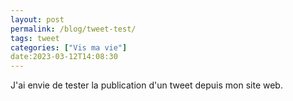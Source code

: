 ```yaml
---
layout: post
permalink: /blog/tweet-test/
tags: tweet
categories: ["Vis ma vie"]
date:2023-03-12T14:08:30
---
```


J'ai envie de tester la publication d'un tweet depuis mon site web.
